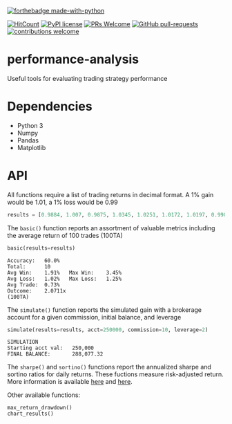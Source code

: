 [![forthebadge made-with-python](http://ForTheBadge.com/images/badges/made-with-python.svg)](https://www.python.org/)

[![HitCount](http://hits.dwyl.io/cnaimo/compile-me.svg)](http://hits.dwyl.io/cnaimo/perfomance-analysis) [![PyPI license](https://img.shields.io/pypi/l/ansicolortags.svg)](https://pypi.python.org/pypi/ansicolortags/) [![PRs Welcome](https://img.shields.io/badge/PRs-welcome-brightgreen.svg?style=flat-square)](http://makeapullrequest.com) [![GitHub pull-requests](https://img.shields.io/github/issues-pr/Naereen/StrapDown.js.svg)](https://GitHub.com/Naereen/StrapDown.js/pull/) [![contributions welcome](https://img.shields.io/badge/contributions-welcome-brightgreen.svg?style=flat)](https://github.com/dwyl/esta/issues)  
# performance-analysis
Useful tools for evaluating trading strategy performance

# Dependencies

* Python 3
* Numpy
* Pandas
* Matplotlib

# API
All functions require a list of trading returns in decimal format. A 1% gain would be 1.01, a 1% loss would be 0.99

```python
results = [0.9884, 1.007, 0.9875, 1.0345, 1.0251, 1.0172, 1.0197, 0.9902, 0.9932, 1.0113]
```

The ```basic()``` function reports an assortment of valuable metrics including the average return of 100 trades (100TA)

```python
basic(results=results)
```
```
Accuracy:	60.0% 
Total:		10
Avg Win:	1.91%	Max Win:	3.45%
Avg Loss:	1.02%	Max Loss:	1.25%
Avg Trade:	0.73%
Outcome:	2.0711x
(100TA)
```

The ```simulate()``` function reports the simulated gain with a brokerage account for a given commission, initial balance, 
and leverage

```python
simulate(results=results, acct=250000, commission=10, leverage=2)
```
```
SIMULATION
Starting acct val:	 250,000
FINAL BALANCE:		 288,077.32
```

The ```sharpe()``` and ```sortino()``` functions report the annualized sharpe and sortino ratios for daily returns. These fuctions measure risk-adjusted return. More information is available [here](https://en.wikipedia.org/wiki/Sharpe_ratio) and [here](https://en.wikipedia.org/wiki/Sortino_ratio).

Other available functions:

```
max_return_drawdown()
chart_results()
```


